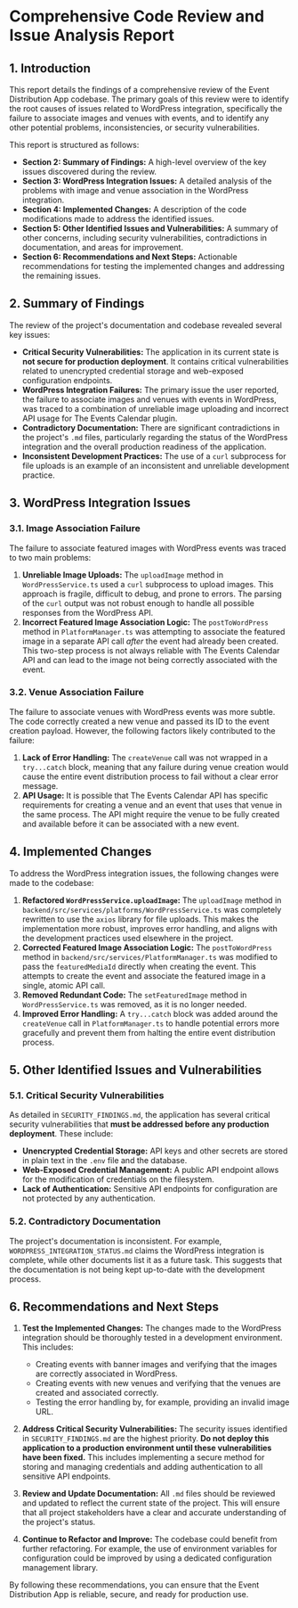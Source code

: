 # Comprehensive Code Review and Issue Analysis Report

## 1. Introduction

This report details the findings of a comprehensive review of the Event Distribution App codebase. The primary goals of this review were to identify the root causes of issues related to WordPress integration, specifically the failure to associate images and venues with events, and to identify any other potential problems, inconsistencies, or security vulnerabilities.

This report is structured as follows:

*   **Section 2: Summary of Findings:** A high-level overview of the key issues discovered during the review.
*   **Section 3: WordPress Integration Issues:** A detailed analysis of the problems with image and venue association in the WordPress integration.
*   **Section 4: Implemented Changes:** A description of the code modifications made to address the identified issues.
*   **Section 5: Other Identified Issues and Vulnerabilities:** A summary of other concerns, including security vulnerabilities, contradictions in documentation, and areas for improvement.
*   **Section 6: Recommendations and Next Steps:** Actionable recommendations for testing the implemented changes and addressing the remaining issues.

## 2. Summary of Findings

The review of the project's documentation and codebase revealed several key issues:

*   **Critical Security Vulnerabilities:** The application in its current state is **not secure for production deployment**. It contains critical vulnerabilities related to unencrypted credential storage and web-exposed configuration endpoints.
*   **WordPress Integration Failures:** The primary issue the user reported, the failure to associate images and venues with events in WordPress, was traced to a combination of unreliable image uploading and incorrect API usage for The Events Calendar plugin.
*   **Contradictory Documentation:** There are significant contradictions in the project's `.md` files, particularly regarding the status of the WordPress integration and the overall production readiness of the application.
*   **Inconsistent Development Practices:** The use of a `curl` subprocess for file uploads is an example of an inconsistent and unreliable development practice.

## 3. WordPress Integration Issues

### 3.1. Image Association Failure

The failure to associate featured images with WordPress events was traced to two main problems:

1.  **Unreliable Image Uploads:** The `uploadImage` method in `WordPressService.ts` used a `curl` subprocess to upload images. This approach is fragile, difficult to debug, and prone to errors. The parsing of the `curl` output was not robust enough to handle all possible responses from the WordPress API.
2.  **Incorrect Featured Image Association Logic:** The `postToWordPress` method in `PlatformManager.ts` was attempting to associate the featured image in a separate API call *after* the event had already been created. This two-step process is not always reliable with The Events Calendar API and can lead to the image not being correctly associated with the event.

### 3.2. Venue Association Failure

The failure to associate venues with WordPress events was more subtle. The code correctly created a new venue and passed its ID to the event creation payload. However, the following factors likely contributed to the failure:

1.  **Lack of Error Handling:** The `createVenue` call was not wrapped in a `try...catch` block, meaning that any failure during venue creation would cause the entire event distribution process to fail without a clear error message.
2.  **API Usage:** It is possible that The Events Calendar API has specific requirements for creating a venue and an event that uses that venue in the same process. The API might require the venue to be fully created and available before it can be associated with a new event.

## 4. Implemented Changes

To address the WordPress integration issues, the following changes were made to the codebase:

1.  **Refactored `WordPressService.uploadImage`:** The `uploadImage` method in `backend/src/services/platforms/WordPressService.ts` was completely rewritten to use the `axios` library for file uploads. This makes the implementation more robust, improves error handling, and aligns with the development practices used elsewhere in the project.
2.  **Corrected Featured Image Association Logic:** The `postToWordPress` method in `backend/src/services/PlatformManager.ts` was modified to pass the `featuredMediaId` directly when creating the event. This attempts to create the event and associate the featured image in a single, atomic API call.
3.  **Removed Redundant Code:** The `setFeaturedImage` method in `WordPressService.ts` was removed, as it is no longer needed.
4.  **Improved Error Handling:** A `try...catch` block was added around the `createVenue` call in `PlatformManager.ts` to handle potential errors more gracefully and prevent them from halting the entire event distribution process.

## 5. Other Identified Issues and Vulnerabilities

### 5.1. Critical Security Vulnerabilities

As detailed in `SECURITY_FINDINGS.md`, the application has several critical security vulnerabilities that **must be addressed before any production deployment**. These include:

*   **Unencrypted Credential Storage:** API keys and other secrets are stored in plain text in the `.env` file and the database.
*   **Web-Exposed Credential Management:** A public API endpoint allows for the modification of credentials on the filesystem.
*   **Lack of Authentication:** Sensitive API endpoints for configuration are not protected by any authentication.

### 5.2. Contradictory Documentation

The project's documentation is inconsistent. For example, `WORDPRESS_INTEGRATION_STATUS.md` claims the WordPress integration is complete, while other documents list it as a future task. This suggests that the documentation is not being kept up-to-date with the development process.

## 6. Recommendations and Next Steps

1.  **Test the Implemented Changes:** The changes made to the WordPress integration should be thoroughly tested in a development environment. This includes:
    *   Creating events with banner images and verifying that the images are correctly associated in WordPress.
    *   Creating events with new venues and verifying that the venues are created and associated correctly.
    *   Testing the error handling by, for example, providing an invalid image URL.

2.  **Address Critical Security Vulnerabilities:** The security issues identified in `SECURITY_FINDINGS.md` are the highest priority. **Do not deploy this application to a production environment until these vulnerabilities have been fixed.** This includes implementing a secure method for storing and managing credentials and adding authentication to all sensitive API endpoints.

3.  **Review and Update Documentation:** All `.md` files should be reviewed and updated to reflect the current state of the project. This will ensure that all project stakeholders have a clear and accurate understanding of the project's status.

4.  **Continue to Refactor and Improve:** The codebase could benefit from further refactoring. For example, the use of environment variables for configuration could be improved by using a dedicated configuration management library.

By following these recommendations, you can ensure that the Event Distribution App is reliable, secure, and ready for production use.
